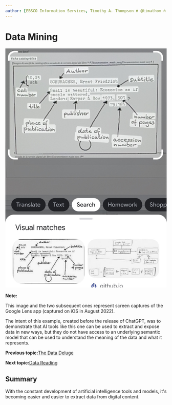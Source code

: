 ```yaml
---
author: [EBSCO Information Services, Timothy A. Thompson ⍝ @timathom ⍝ @timathom@indieweb.social]
---
```


# Data Mining

![Catalog card taken from the digital version of the book Documentation made easy and processed by the Google Lens app.](../../submaps/../img/introduction/google_lens_search.jpg "Data Mining with Google Lens")

**Note:**

This image and the two subsequent ones represent screen captures of the Google Lens app \(captured on iOS in August 2022\).

The intent of this example, created before the release of ChatGPT, was to demonstrate that AI tools like this one can be used to extract and expose data in new ways, but they do not have access to an underlying semantic model that can be used to understand the meaning of the data and what it represents.

**Previous topic:**[The Data Deluge](../../day_1/lesson_0/data_deluge.md)

**Next topic:**[Data Reading](../../day_1/lesson_0/data_reading.md)

## Summary

With the constant development of artificial intelligence tools and models, it's becoming easier and easier to extract data from digital content.


